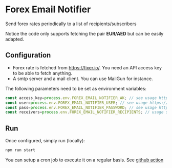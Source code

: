 # Forex Email Notifier
Send forex rates periodically to a list of recipients/subscribers 

Notice the code only supports fetching the pair **EUR/AED** but can be easily adapted. 

## Configuration
- Forex rate is fetched from https://fixer.io/. You need an API access key to be able to fetch anything.
- A smtp server and a mail client. You can use MailGun for instance. 

The following parameters need to be set as environment variables:

```javascript
const access_key=process.env.FOREX_EMAIL_NOTIFIER_AK; // see usage https://fixer.io/documentation
const user=process.env.FOREX_EMAIL_NOTIFIER_USER; // see usage https://nodemailer.com/about/#example
const pass=process.env.FOREX_EMAIL_NOTIFIER_PASSWORD; // see usage https://nodemailer.com/about/#example
const receivers=process.env.FOREX_EMAIL_NOTIFIER_RECIPIENTS; // usage see https://nodemailer.com/about/#example
```

## Run
Once configured, simply run (locally):

```javascript
npm run start
```

You can setup a cron job to execute it on a regular basis. See [github action](.github/workflows/notifier.yml)
